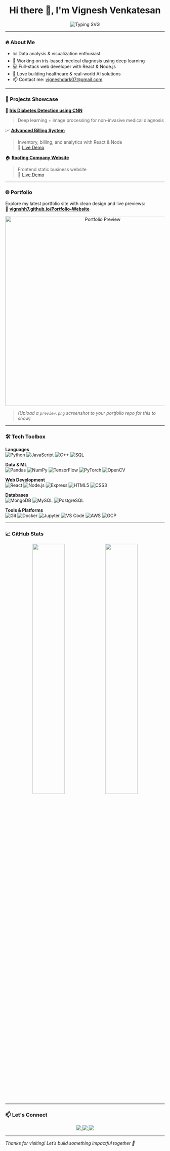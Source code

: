 <h1 align="center">Hi there 👋, I'm Vignesh Venkatesan</h1>

<p align="center">
  <img src="https://readme-typing-svg.demolab.com?font=Fira+Code&pause=1000&color=00FFFF&center=true&vCenter=true&width=1000&lines=Data+Science+%7C+Web+Dev+%7C+ML+Enthusiast" alt="Typing SVG" />
</p>

---

### 🔥 About Me

- 📊 Data analysis & visualization enthusiast  
- 🧪 Working on iris-based medical diagnosis using deep learning  
- 💻 Full-stack web developer with React & Node.js  
- 🤝 Love building healthcare & real-world AI solutions  
- 📫 Contact me: [vigneshdark07@gmail.com](mailto:vigneshdark07@gmail.com)

---

### 🚀 Projects Showcase

🔬 [**Iris Diabetes Detection using CNN**](https://github.com/vignshh7/Iris-Diabetes-Detection)  
> Deep learning + image processing for non-invasive medical diagnosis

📈 [**Advanced Billing System**](https://github.com/vignshh7/BillingSystem)  
> Inventory, billing, and analytics with React & Node  
🔗 [Live Demo](https://vignshh7.github.io/BillingSystem/)

🏠 [**Roofing Company Website**](https://github.com/vignshh7/Frontend-RoofingCompany)  
> Frontend static business website  
🔗 [Live Demo](https://vignshh7.github.io/Frontend-RoofingCompany/)

---

### 🌐 Portfolio

Explore my latest portfolio site with clean design and live previews:  
🔗 [**vignshh7.github.io/Portfolio-Website**](https://vignshh7.github.io/Portfolio-Website/)

<p align="center">
  <a href="https://vignshh7.github.io/Portfolio-Website/">
    <img src="https://raw.githubusercontent.com/vignshh7/Portfolio-Website/main/preview.png" alt="Portfolio Preview" width="600"/>
  </a>
</p>

> *(Upload a `preview.png` screenshot to your portfolio repo for this to show)*

---

### 🛠️ Tech Toolbox

**Languages**  
![Python](https://img.shields.io/badge/-Python-3776AB?logo=python&logoColor=white)
![JavaScript](https://img.shields.io/badge/-JavaScript-F7DF1E?logo=javascript&logoColor=black)
![C++](https://img.shields.io/badge/-C++-00599C?logo=c%2B%2B&logoColor=white)
![SQL](https://img.shields.io/badge/-SQL-4479A1?logo=mysql&logoColor=white)

**Data & ML**  
![Pandas](https://img.shields.io/badge/-Pandas-150458?logo=pandas&logoColor=white)
![NumPy](https://img.shields.io/badge/-NumPy-013243?logo=numpy&logoColor=white)
![TensorFlow](https://img.shields.io/badge/-TensorFlow-FF6F00?logo=tensorflow&logoColor=white)
![PyTorch](https://img.shields.io/badge/-PyTorch-EE4C2C?logo=pytorch&logoColor=white)
![OpenCV](https://img.shields.io/badge/-OpenCV-5C3EE8?logo=opencv&logoColor=white)

**Web Development**  
![React](https://img.shields.io/badge/-React-61DAFB?logo=react&logoColor=black)
![Node.js](https://img.shields.io/badge/-Node.js-339933?logo=node.js&logoColor=white)
![Express](https://img.shields.io/badge/-Express-000000?logo=express&logoColor=white)
![HTML5](https://img.shields.io/badge/-HTML5-E34F26?logo=html5&logoColor=white)
![CSS3](https://img.shields.io/badge/-CSS3-1572B6?logo=css3&logoColor=white)

**Databases**  
![MongoDB](https://img.shields.io/badge/-MongoDB-47A248?logo=mongodb&logoColor=white)
![MySQL](https://img.shields.io/badge/-MySQL-005C84?logo=mysql&logoColor=white)
![PostgreSQL](https://img.shields.io/badge/-PostgreSQL-336791?logo=postgresql&logoColor=white)

**Tools & Platforms**  
![Git](https://img.shields.io/badge/-Git-F05032?logo=git&logoColor=white)
![Docker](https://img.shields.io/badge/-Docker-2496ED?logo=docker&logoColor=white)
![Jupyter](https://img.shields.io/badge/-Jupyter-F37626?logo=jupyter&logoColor=white)
![VS Code](https://img.shields.io/badge/-VS%20Code-007ACC?logo=visual-studio-code&logoColor=white)
![AWS](https://img.shields.io/badge/-AWS-232F3E?logo=amazon-aws&logoColor=white)
![GCP](https://img.shields.io/badge/-GCP-4285F4?logo=google-cloud&logoColor=white)

---

### 📈 GitHub Stats

<p align="center">
  <img src="https://github-readme-stats.vercel.app/api?username=vignshh7&show_icons=true&theme=tokyonight" width="45%" />
  <img src="https://github-readme-streak-stats.herokuapp.com/?user=vignshh7&theme=tokyonight" width="45%" />
</p>

---

### 📫 Let's Connect

<p align="center">
  <a href="https://linkedin.com/in/vignshh">
    <img src="https://img.shields.io/badge/-LinkedIn-blue?logo=linkedin&logoColor=white" />
  </a>
  <a href="mailto:vigneshdark07@gmail.com">
    <img src="https://img.shields.io/badge/-Email-D14836?logo=gmail&logoColor=white" />
  </a>
  <a href="https://github.com/vignshh7">
    <img src="https://img.shields.io/badge/-GitHub-black?logo=github&logoColor=white" />
  </a>
</p>

---

_Thanks for visiting! Let’s build something impactful together 🚀_
